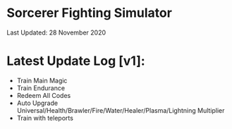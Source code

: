 # Sorcerer Fighting Simulator

Last Updated: 28 November 2020

# Latest Update Log [v1]:
- Train Main Magic
- Train Endurance
- Redeem All Codes
- Auto Upgrade Universal/Health/Brawler/Fire/Water/Healer/Plasma/Lightning Multiplier
- Train with teleports
